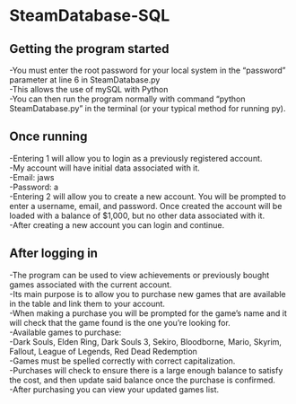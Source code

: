 # SteamDatabase-SQL

## Getting the program started  
 -You must enter the root password for your local system in the   “password” parameter at line 6 in SteamDatabase.py  
    -This allows the use of mySQL with Python  
 -You can then run the program normally with command “python SteamDatabase.py” in the terminal (or your typical method for running py).
## Once running  
 -Entering 1 will allow you to login as a previously registered account.  
    -My account will have initial data associated with it.  
        -Email: jaws  
        -Password: a  
 -Entering 2 will allow you to create a new account. You will be prompted to enter a username, email, and password. Once created the account will be loaded with a balance of $1,000, but no other data associated with it.  
    -After creating a new account you can login and continue.  
## After logging in  
 -The program can be used to view achievements or previously bought games associated with the current account.  
 -Its main purpose is to allow you to purchase new games that are available in the table and link them to your account.  
 -When making a purchase you will be prompted for the game’s name and it will check that the game found is the one you’re looking for.  
    -Available games to purchase:  
        -Dark Souls, Elden Ring, Dark Souls 3, Sekiro, Bloodborne, Mario, Skyrim, Fallout, League of Legends, Red Dead Redemption  
    -Games must be spelled correctly with correct capitalization.  
 -Purchases will check to ensure there is a large enough balance to satisfy the cost, and then update said balance once the purchase is confirmed.  
 -After purchasing you can view your updated games list.  
